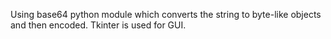 Using base64 python module which converts the string to byte-like objects and then encoded. Tkinter is used for GUI.
